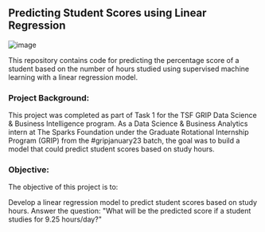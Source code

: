 ## Predicting Student Scores using Linear Regression
![image](https://github.com/sarax0/StudentScorePrediction/assets/122404545/ff08dea4-7b30-4d2f-93ba-81d931b8a728)

This repository contains code for predicting the percentage score of a student based on the number of hours studied using supervised machine learning with a linear regression model.

### Project Background:

This project was completed as part of Task 1 for the TSF GRIP Data Science & Business Intelligence program. As a Data Science & Business Analytics intern at The Sparks Foundation under the Graduate Rotational Internship Program (GRIP) from the #gripjanuary23 batch, the goal was to build a model that could predict student scores based on study hours.

### Objective:

The objective of this project is to:

Develop a linear regression model to predict student scores based on study hours.
Answer the question: "What will be the predicted score if a student studies for 9.25 hours/day?"
